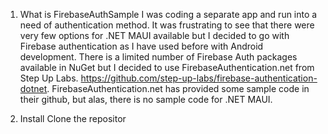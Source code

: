 1. What is FirebaseAuthSample
I was coding a separate app and run into a need of authentication method. It was frustrating to see that there were very few options for .NET MAUI available but I decided to go with Firebase authentication as I have used before with Android development.
There is a limited number of Firebase Auth packages available in NuGet but I decided to use FirebaseAuthentication.net from Step Up Labs. https://github.com/step-up-labs/firebase-authentication-dotnet.
FirebaseAuthentication.net has provided some sample code in their github, but alas, there is no sample code for .NET MAUI.

1. Install
Clone the repositor
